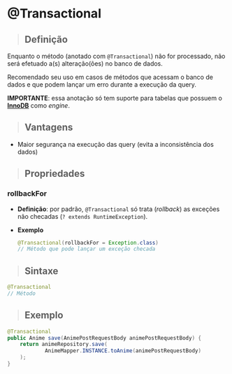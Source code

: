 # @Transactional

> ## **Definição**

Enquanto o método (anotado com `@Transactional`) não for processado, não será efetuado a(s) alteração(ões) no banco de dados.

Recomendado seu uso em casos de métodos que acessam o banco de dados e que podem lançar um erro durante a execução da query.

**IMPORTANTE**: essa anotação só tem suporte para tabelas que possuem o [**InnoDB**](../../../../database/mysql/innodb-engine.md) como *engine*.

> ## **Vantagens**

* Maior segurança na execução das query (evita a inconsistência dos dados)

> ## **Propriedades**

### **rollbackFor**

* **Definição**: por padrão, `@Transactional` só trata (*rollback*) as exceções não checadas (`? extends RuntimeException`).

* **Exemplo**

  ```java
  @Transactional(rollbackFor = Exception.class)
  // Método que pode lançar um exceção checada
  ```

> ## **Sintaxe**

```java
@Transactional
// Método
```

> ## **Exemplo**

```java
@Transactional
public Anime save(AnimePostRequestBody animePostRequestBody) {
    return animeRepository.save(
            AnimeMapper.INSTANCE.toAnime(animePostRequestBody)
    );
}
```
